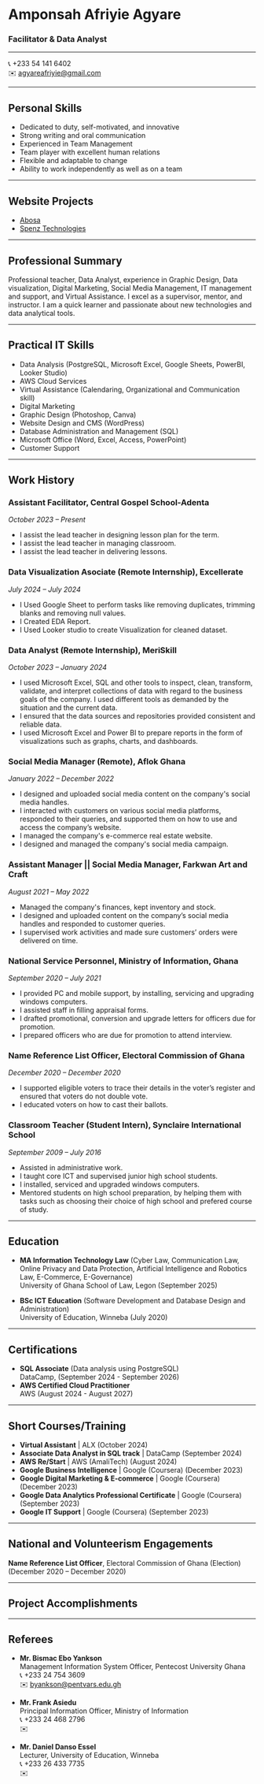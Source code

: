 # Amponsah Afriyie Agyare

### Facilitator & Data Analyst

---

📞 +233 54 141 6402  
✉️ agyareafriyie@gmail.com  

---

## Personal Skills
- Dedicated to duty, self-motivated, and innovative
- Strong writing and oral communication
- Experienced in Team Management
- Team player with excellent human relations
- Flexible and adaptable to change
- Ability to work independently as well as on a team

---

## Website Projects
- [Abosa](https://abosa.org)
- [Spenz Technologies](https://spenztechnologies.com)

---

## Professional Summary
Professional teacher, Data Analyst, experience in Graphic Design, Data visualization, Digital Marketing, Social Media Management, IT management and support, and Virtual Assistance.  I excel as a supervisor, mentor, and instructor. I am a quick learner and passionate about new technologies and data analytical tools.

---

## Practical IT Skills
- Data Analysis (PostgreSQL, Microsoft Excel, Google Sheets, PowerBI, Looker Studio)
- AWS Cloud Services
- Virtual Assistance (Calendaring, Organizational and Communication skill)
- Digital Marketing
- Graphic Design (Photoshop, Canva)
- Website Design and CMS (WordPress)
- Database Administration and Management (SQL)
- Microsoft Office (Word, Excel, Access, PowerPoint)
- Customer Support

---

## Work History

### Assistant Facilitator, Central Gospel School-Adenta
_October 2023 – Present_
- I assist the lead teacher in designing lesson plan for the term.
- I assist the lead teacher in managing classroom.
- I assist the lead teacher in delivering lessons.

### Data Visualization Asociate (Remote Internship), Excellerate
_July 2024 – July 2024_
- I Used Google Sheet to perform tasks like removing duplicates, trimming blanks and removing null values.
- I Created EDA Report.
- I Used Looker studio to create Visualization for cleaned dataset.

### Data Analyst (Remote Internship), MeriSkill
_October 2023 – January 2024_
- I used Microsoft Excel, SQL and other tools to inspect, clean, transform, validate, and interpret collections of data with regard to the business goals of the company. I used different tools as demanded by the situation and the current data.
- I ensured that the data sources and repositories provided consistent and reliable data.
- I used Microsoft Excel and Power BI to prepare reports in the form of visualizations such as graphs, charts, and dashboards.

### Social Media Manager (Remote), Aflok Ghana
_January 2022 – December 2022_
- I designed and uploaded social media content on the company's social media handles.
- I interacted with customers on various social media platforms, responded to their queries, and supported them on how to use and access the company’s website.
- I managed the company's e-commerce real estate website.
- I designed and managed the company's social media campaign.

### Assistant Manager || Social Media Manager, Farkwan Art and Craft
_August 2021 – May 2022_
- Managed the company's finances, kept inventory and stock.
- I designed and uploaded content on the company’s social media handles and responded to customer queries.
- I supervised work activities and made sure customers’ orders were delivered on time.

### National Service Personnel, Ministry of Information, Ghana
_September 2020 – July 2021_
- I provided PC and mobile support, by installing, servicing and upgrading windows computers.
- I assisted staff in filling appraisal forms.
- I drafted promotional, conversion and upgrade letters for officers due for promotion.
- I prepared officers who are due for promotion to attend interview.

### Name Reference List Officer, Electoral Commission of Ghana
_December 2020 – December 2020_
- I supported eligible voters to trace their details in the voter’s register and ensured that voters do not double vote.
- I educated voters on how to cast their ballots.

### Classroom Teacher (Student Intern), Synclaire International School
_September 2009 – July 2016_
- Assisted in administrative work.
- I taught core ICT and supervised junior high school students.
- I installed, serviced and upgraded windows computers.
- Mentored students on high school preparation, by helping them with tasks such
 as choosing their choice of high school and prefered course of study.

---

## Education
- **MA Information Technology Law** (Cyber Law, Communication Law, Online Privacy and Data Protection, Artificial 
  Intelligence and Robotics Law, E-Commerce, E-Governance)  
  University of Ghana School of Law, Legon (September 2025)
  
- **BSc ICT Education** (Software Development and Database Design and Administration)  
  University of Education, Winneba (July 2020)

---

## Certifications
- **SQL Associate** (Data analysis using PostgreSQL)  
  DataCamp, (September 2024 - September 2026)
- **AWS Certified Cloud Practitioner**   
  AWS (August 2024 - August 2027)

---

## Short Courses/Training
- **Virtual Assistant** | ALX (October 2024)
- **Associate Data Analyst in SQL track** | DataCamp (September 2024)
- **AWS Re/Start** | AWS (AmaliTech) (August 2024)
- **Google Business Intelligence** | Google (Coursera) (December 2023)
- **Google Digital Marketing & E-commerce** | Google (Coursera) (December 2023)
- **Google Data Analytics Professional Certificate** | Google (Coursera) (September 2023)
- **Google IT Support** | Google (Coursera) (September 2023)

---

## National and Volunteerism Engagements
**Name Reference List Officer**, Electoral Commission of Ghana (Election) (December 2020 – December 2020)

---

## Project Accomplishments


---

## Referees
- **Mr. Bismac Ebo Yankson**  
  Management Information System Officer, Pentecost University Ghana   
  📞 +233 24 754 3609  
  ✉️ byankson@pentvars.edu.gh
  
- **Mr. Frank Asiedu**  
  Principal Information Officer, Ministry of Information  
  📞 +233 24 468 2796  
  ✉️ 

- **Mr. Daniel Danso Essel**  
  Lecturer, University of Education, Winneba  
  📞 +233 26 433 7735  
  ✉️ 


